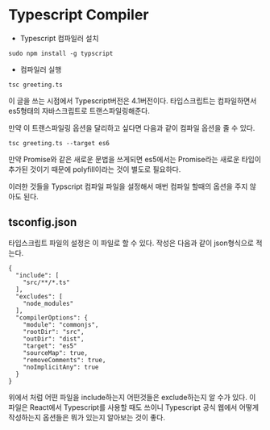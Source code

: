 # Typescript Compiler

- Typescript 컴파일러 설치
```
sudo npm install -g typscript
```
- 컴파일러 실행
```
tsc greeting.ts
```

이 글을 쓰는 시점에서 Typescript버전은 4.1버전이다. 
타입스크립트는 컴파일하면서 es5형태의 자바스크립트로 트랜스파일링해준다. 

만약 이 트랜스파일링 옵션을 달리하고 싶다면 다음과 같이 컴파일 옵션을 줄 수 있다.
```
tsc greeting.ts --target es6
```
만약 Promise와 같은 새로운 문법을 쓰게되면 es5에서는 Promise라는 새로운 타입이 추가된 것이기 때문에 polyfill이라는 것이 별도로 필요하다. 


이러한 것들을 Typscript 컴파일 파일을 설정해서 매번 컴파일 할때의 옵션을 주지 않아도 된다. 

## tsconfig.json

타입스크립트 파일의 설정은 이 파일로 할 수 있다. 
작성은 다음과 같이 json형식으로 적는다. 

```
{
  "include": [
    "src/**/*.ts"
  ],
  "excludes": [
    "node_modules"
  ],
  "compilerOptions": {
    "module": "commonjs",
    "rootDir": "src",
    "outDir": "dist",
    "target": "es5"
    "sourceMap": true,
    "removeComments": true,
    "noImplicitAny": true
  }
}
```
위에서 처럼 어떤 파일을 include하는지 어떤것들은 exclude하는지 알 수가 있다. 이 파일은 React에서 Typescript를 사용할 때도 쓰이니 Typescript 공식 웹에서 어떻게 작성하는지 옵션들은 뭐가 있는지 알아보는 것이 좋다.